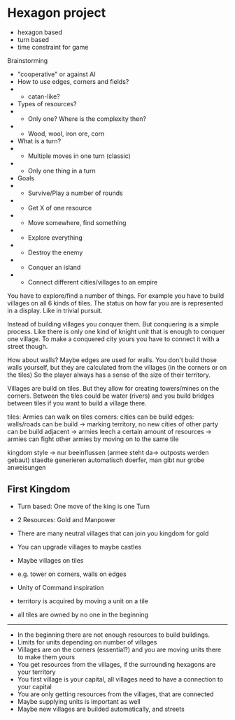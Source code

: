 # Hexagon project

- hexagon based
- turn based
- time constraint for game

Brainstorming
- "cooperative" or against AI
- How to use edges, corners and fields?
- - catan-like?
- Types of resources?
- - Only one? Where is the complexity then?
- - Wood, wool, iron ore, corn
- What is a turn?
- - Multiple moves in one turn (classic)
- - Only one thing in a turn
- Goals
- - Survive/Play a number of rounds
- - Get X of one resource
- - Move somewhere, find something
- - Explore everything
- - Destroy the enemy
- - Conquer an island
- - Connect different cities/villages to an empire

You have to explore/find a number of things. For example you have to
build villages on all 6 kinds of tiles. The status on how far you are is
represented in a display. Like in trivial pursuit.

Instead of building villages you conquer them. But conquering is a simple process.
Like there is only one kind of knight unit that is enough to conquer one village.
To make a conquered city yours you have to connect it with a street though.

How about walls? Maybe edges are used for walls. You don't build those walls
yourself, but they are calculated from the villages (in the corners or on the tiles)
So the player always has a sense of the size of their territory.

Villages are build on tiles. But they allow for creating towers/mines on the
corners.  Between the tiles could be water (rivers) and you build bridges between
tiles if you want to build a village there.

tiles: Armies can walk on tiles
corners: cities can be build
edges: walls/roads can be build -> marking territory, no new cities of other party can be build adjacent
-> armies leech a certain amount of resources
-> armies can fight other armies by moving on to the same tile

kingdom style -> nur beeinflussen
(armee steht da-> outposts werden gebaut)
staedte generieren automatisch doerfer, man gibt nur grobe anweisungen


## First Kingdom

- Turn based: One move of the king is one Turn
- 2 Resources: Gold and Manpower
- There are many neutral villages that can join you kingdom for gold
- You can upgrade villages to maybe castles

- Maybe villages on tiles
- e.g. tower on corners, walls on edges

- Unity of Command inspiration
- territory is acquired by moving a unit on a tile
- all tiles are owned by no one in the beginning

____

- In the beginning there are not enough resources to build buildings.
- Limits for units depending on number of villages
- Villages are on the corners (essential?) and you are moving units there to make them yours
- You get resources from the villages, if the surrounding hexagons are your territory
- You first village is your capital, all villages need to have a connection to your capital
- You are only getting resources from the villages, that are connected
- Maybe supplying units is important as well
- Maybe new villages are builded automatically, and streets
